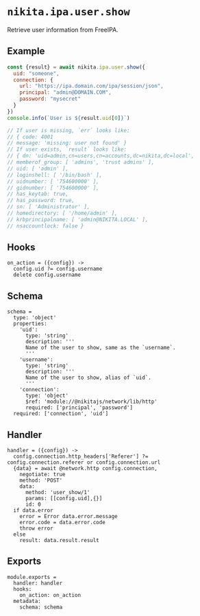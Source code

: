 
# `nikita.ipa.user.show`

Retrieve user information from FreeIPA.

## Example

```js
const {result} = await nikita.ipa.user.show({
  uid: "someone",
  connection: {
    url: "https://ipa.domain.com/ipa/session/json",
    principal: "admin@DOMAIN.COM",
    password: "mysecret"
  }
})
console.info(`User is ${result.uid[0]}`)

// If user is missing, `err` looks like:
// { code: 4001
// message: 'missing: user not found' }
// If user exists, `result` looks like:
// { dn: 'uid=admin,cn=users,cn=accounts,dc=nikita,dc=local',
// memberof_group: [ 'admins', 'trust admins' ],
// uid: [ 'admin' ],
// loginshell: [ '/bin/bash' ],
// uidnumber: [ '754600000' ],
// gidnumber: [ '754600000' ],
// has_keytab: true,
// has_password: true,
// sn: [ 'Administrator' ],
// homedirectory: [ '/home/admin' ],
// krbprincipalname: [ 'admin@NIKITA.LOCAL' ],
// nsaccountlock: false }
```

## Hooks

    on_action = ({config}) ->
      config.uid ?= config.username
      delete config.username

## Schema

    schema =
      type: 'object'
      properties:
        'uid':
          type: 'string'
          description: '''
          Name of the user to show, same as the `username`.
          '''
        'username':
          type: 'string'
          description: '''
          Name of the user to show, alias of `uid`.
          '''
        'connection':
          type: 'object'
          $ref: 'module://@nikitajs/network/lib/http'
          required: ['principal', 'password']
      required: ['connection', 'uid']

## Handler

    handler = ({config}) ->
      config.connection.http_headers['Referer'] ?= config.connection.referer or config.connection.url
      {data} = await @network.http config.connection,
        negotiate: true
        method: 'POST'
        data:
          method: 'user_show/1'
          params: [[config.uid],{}]
          id: 0
      if data.error
        error = Error data.error.message
        error.code = data.error.code
        throw error
      else
        result: data.result.result

## Exports

    module.exports =
      handler: handler
      hooks:
        on_action: on_action
      metadata:
        schema: schema

